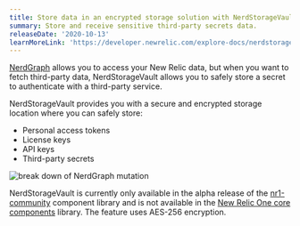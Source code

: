 ```yaml
---
title: Store data in an encrypted storage solution with NerdStorageVault
summary: Store and receive sensitive third-party secrets data.
releaseDate: '2020-10-13'
learnMoreLink: 'https://developer.newrelic.com/explore-docs/nerdstoragevault'
---
```


[NerdGraph](https://developer.newrelic.com/collect-data/get-started-nerdgraph-api-explorer) allows you to access your New Relic data, but when you want to fetch third-party data, NerdStorageVault allows you to safely store a secret to authenticate with a third-party service.

NerdStorageVault provides you with a secure and encrypted storage location where you can safely store:

* Personal access tokens
* License keys
* API keys
* Third-party secrets

![break down of NerdGraph mutation](./images/nerdgraph-mutation.png "nerdgraph-mutation.png")

NerdStorageVault is currently only available in the alpha release of the [nr1-community](https://www.npmjs.com/package/@newrelic/nr1-community/v/1.3.0-alpha.5) component library and is not available in the [New Relic One core components](https://developer.newrelic.com/explore-docs/intro-to-sdk) library. The feature uses AES-256 encryption.

